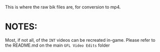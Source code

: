 This is where the raw bik files are, for conversion to mp4.

# NOTES:
Most, if not all, of the `INT` videos can be recreated in-game. Please refer to the README.md on the main `GFL Video Edits` folder
